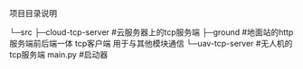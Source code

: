 项目目录说明

└─src
    ├─cloud-tcp-server    #云服务器上的tcp服务端
    ├─ground  #地面站的http服务端前后端一体 tcp客户端 用于与其他模块通信
    └─uav-tcp-server      #无人机的tcp服务端
main.py #启动器